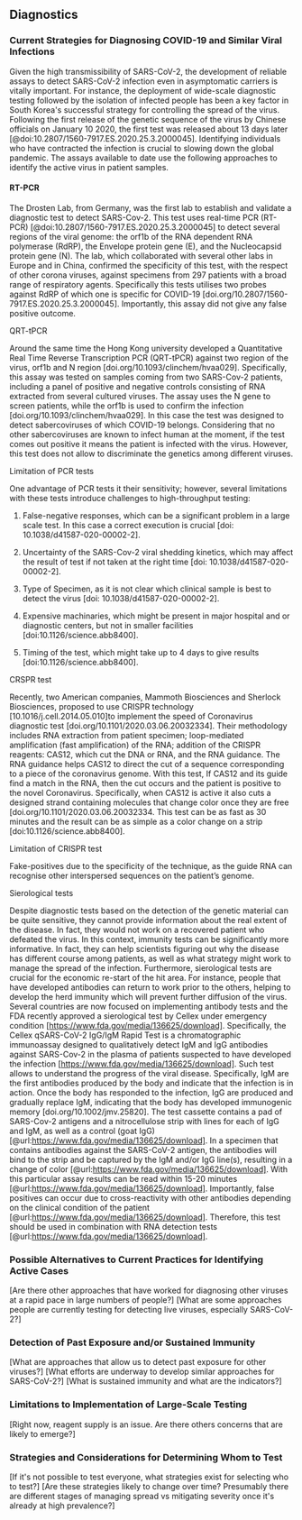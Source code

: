 ## Diagnostics

### Current Strategies for Diagnosing COVID-19 and Similar Viral Infections

Given the high transmissibility of SARS-CoV-2, the development of reliable assays to detect SARS-CoV-2 infection even in asymptomatic carriers is vitally important. 
For instance, the deployment of wide-scale diagnostic testing followed by the isolation of infected people has been a key factor in South Korea's successful strategy for controlling the spread of the virus. 
Following the first release of the genetic sequence of the virus by Chinese officials on January 10 2020, the first test was released about 13 days later [@doi:10.2807/1560-7917.ES.2020.25.3.2000045]. 
Identifying individuals who have contracted the infection is crucial to slowing down the global pandemic. 
The assays available to date use the following approaches to identify the active virus in patient samples.

#### RT-PCR 

The Drosten Lab, from Germany, was the first lab to establish and validate a diagnostic test to detect SARS-Cov-2. 
This test uses real-time PCR (RT-PCR) [@doi:10.2807/1560-7917.ES.2020.25.3.2000045] to detect several regions of the viral genome: the orf1b of the RNA dependent RNA polymerase (RdRP), the Envelope protein gene (E), and the Nucleocapsid protein gene (N). 
The lab, which collaborated with several other labs in Europe and in China, confirmed the specificity of this test, with the respect of other corona viruses, against specimens from 297 patients with a broad range of respiratory agents. 
Specifically this tests utilises two probes against RdRP of which one is specific for COVID-19 [doi.org/10.2807/1560-7917.ES.2020.25.3.2000045]. Importantly, this assay did not give any false positive outcome.

QRT-tPCR

Around the same time the Hong Kong university developed a Quantitative Real Time Reverse Transcription PCR (QRT-tPCR) against two region of the virus, orf1b and N region [doi.org/10.1093/clinchem/hvaa029]. 
Specifically, this assay was tested on samples coming from two SARS-Cov-2 patients, including a panel of positive and negative controls consisting of RNA extracted from several cultured viruses. 
The assay uses the N gene to screen patients, while the orf1b is used to confirm the infection [doi.org/10.1093/clinchem/hvaa029].
In this case the test was designed to detect sabercoviruses of which COVID-19 belongs. 
Considering that no other sabercoviruses are known to infect human at the moment, if the test comes out positive it means the patient is infected with the virus. 
However, this test does not allow to discriminate the genetics among different viruses. 

Limitation of PCR tests

One advantage of PCR tests it their sensitivity; however, several limitations with these tests introduce challenges to high-throughput testing:

1)	 False-negative responses, which can be a significant problem in a large scale test. In this case a correct execution is crucial [doi: 10.1038/d41587-020-00002-2]. 

2)	Uncertainty of the SARS-Cov-2 viral shedding kinetics, which may affect the result of test if not taken at the right time [doi: 10.1038/d41587-020-00002-2].

3)	Type of Specimen, as it is not clear which clinical sample is best to detect the virus [doi: 10.1038/d41587-020-00002-2].

4)	Expensive machinaries, which might be present in major hospital and or diagnostic centers, but not in smaller facilities [doi:10.1126/science.abb8400]. 

5)	Timing of the test, which might take up to 4 days to give results [doi:10.1126/science.abb8400].

CRSPR test

Recently, two American companies, Mammoth Biosciences and Sherlock Biosciences, proposed to use CRISPR technology [10.1016/j.cell.2014.05.010]to implement the speed of Coronavirus diagnostic test [doi.org/10.1101/2020.03.06.20032334]. 
Their methodology includes RNA extraction from patient specimen; loop-mediated amplification (fast amplification) of the RNA; addition of the CRISPR reagents: CAS12, which cut the DNA or RNA, and the RNA guidance. 
The RNA guidance helps CAS12 to direct the cut of a sequence corresponding to a piece of the coronavirus genome. 
With this test, If CAS12 and its guide find a match in the RNA, then the cut occurs and the patient is positive to the novel Coronavirus. Specifically, when CAS12 is active it also cuts a designed strand containing molecules that change color once they are free [doi.org/10.1101/2020.03.06.20032334. 
This test can be as fast as 30 minutes and the result can be as simple as a color change on a strip [doi:10.1126/science.abb8400].

Limitation of CRISPR test

Fake-positives due to the specificity of the technique, as the guide RNA can recognise other interspersed sequences on the patient’s genome.

Sierological tests

Despite diagnostic tests based on the detection of the genetic material can be quite sensitive, they cannot provide information about the real extent of the disease. In fact, they would not work on a recovered patient who defeated the virus. 
In this context, immunity tests can be significantly more informative. 
In fact, they can help scientists figuring out why the disease has different course among patients, as well as what strategy might work to manage the spread of the infection. 
Furthermore, sierological tests are crucial for the economic re-start of the hit area. 
For instance, people that have developed antibodies can return to work prior to the others, helping to develop the herd immunity which will prevent further diffusion of the virus.
Several countries are now focused on implementing antibody tests and the FDA recently approved a sierological test by Cellex under emergency condition [https://www.fda.gov/media/136625/download].
Specifically, the Cellex qSARS-CoV-2 IgG/IgM Rapid Test is a chromatographic immunoassay designed to qualitatively detect IgM and IgG antibodies against SARS-Cov-2 in the plasma of patients suspected to have developed the infection [https://www.fda.gov/media/136625/download]. 
Such test allows to understand the progress of the viral disease. Specifically, IgM are the first antibodies produced by the body and indicate that the infection is in action. 
Once the body has responded to the infection, IgG are produced and gradually replace IgM, indicating that the body has developed immunogenic memory [doi.org/10.1002/jmv.25820]. 
The test cassette contains a pad of SARS-Cov-2 antigens and a nitrocellulose strip with lines for each of IgG and IgM, as well as a control (goat IgG) [@url:https://www.fda.gov/media/136625/download].
In a specimen that contains antibodies against the SARS-CoV-2 antigen, the antibodies will bind to the strip and be captured by the IgM and/or IgG line(s), resulting in a change of color [@url:https://www.fda.gov/media/136625/download]. 
With this particular assay results can be read within 15-20 minutes [@url:https://www.fda.gov/media/136625/download]. 
Importantly, false positives can occur due to cross-reactivity with other antibodies depending on the clinical condition of the patient [@url:https://www.fda.gov/media/136625/download]. 
Therefore, this test should be used in combination with RNA detection tests [@url:https://www.fda.gov/media/136625/download]. 

### Possible Alternatives to Current Practices for Identifying Active Cases

[Are there other approaches that have worked for diagnosing other viruses at a rapid pace in large numbers of people?]
[What are some approaches people are currently testing for detecting live viruses, especially SARS-CoV-2?]

### Detection of Past Exposure and/or Sustained Immunity

[What are approaches that allow us to detect past exposure for other viruses?]
[What efforts are underway to develop similar approaches for SARS-CoV-2?]
[What is sustained immunity and what are the indicators?]

### Limitations to Implementation of Large-Scale Testing

[Right now, reagent supply is an issue. Are there others concerns that are likely to emerge?]

### Strategies and Considerations for Determining Whom to Test

[If it's not possible to test everyone, what strategies exist for selecting who to test?]
[Are these strategies likely to change over time? Presumably there are different stages of managing spread vs mitigating severity once it's already at high prevalence?]
